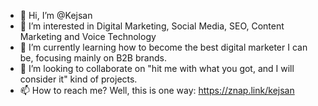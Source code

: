 - 👋 Hi, I’m @Kejsan
- 👀 I’m interested in Digital Marketing, Social Media, SEO, Content Marketing and Voice Technology
- 🌱 I’m currently learning how to become the best digital marketer I can be, focusing mainly on B2B brands.
- 💞️ I’m looking to collaborate on "hit me with what you got, and I will consider it" kind of projects.
- 📫 How to reach me? Well, this is one way: https://znap.link/kejsan

<!---
Kejsan/Kejsan is a ✨ special ✨ repository because its `README.md` (this file) appears on your GitHub profile.
You can click the Preview link to take a look at your changes.
--->
